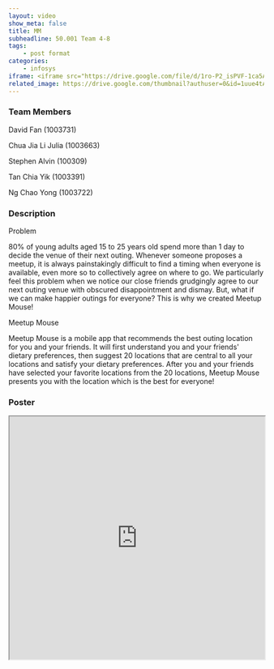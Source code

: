 ```yaml
---
layout: video
show_meta: false
title: MM
subheadline: 50.001 Team 4-8
tags:
    - post format
categories:
    - infosys
iframe: <iframe src="https://drive.google.com/file/d/1ro-P2_isPVF-1ca5AsQ6eagtpClYuFJj/preview" width="320" height="240"></iframe>
related_image: https://drive.google.com/thumbnail?authuser=0&id=1uue4tAa_fbz7vzQlm_1L6R6pyCDo_T25&sz=w300-h300-p-k-nu-iv1
---
```


### Team Members

David Fan (1003731)

Chua Jia Li Julia (1003663)

Stephen Alvin (100309)

Tan Chia Yik (1003391)

Ng Chao Yong (1003722)  

### Description

Problem

80% of young adults aged 15 to 25 years old spend more than 1 day to decide the venue of their next outing. Whenever someone proposes a meetup, it is always painstakingly difficult to find a timing when everyone is available, even more so to collectively agree on where to go. We particularly feel this problem when we notice our close friends grudgingly agree to our next outing venue with obscured disappointment and dismay. But, what if we can make happier outings for everyone? This is why we created Meetup Mouse!

Meetup Mouse

Meetup Mouse is a mobile app that recommends the best outing location for you and your friends. It will first understand you and your friends' dietary preferences, then suggest 20 locations that are central to all your locations and satisfy your dietary preferences. After you and your friends have selected your favorite locations from the 20 locations, Meetup Mouse presents you with the location which is the best for everyone!

### Poster

<iframe src="https://drive.google.com/file/d/1uue4tAa_fbz7vzQlm_1L6R6pyCDo_T25/preview" width="100%" height="480"></iframe>
